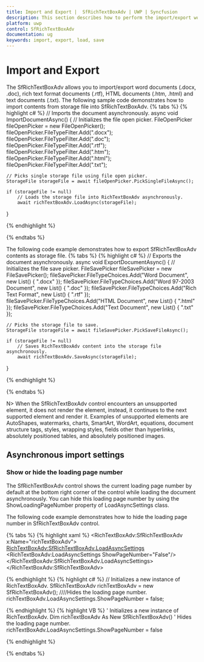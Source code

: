```yaml
---
title: Import and Export |  SfRichTextBoxAdv | UWP | Syncfusion
description: This section describes how to perform the import/export word, rich text format, HTML, XAML and text documents in UWP SfRichTextBoxAdv Control.
platform: uwp
control: SfRichTextBoxAdv
documentation: ug
keywords: import, export, load, save
---
```

# Import and Export

The SfRichTextBoxAdv allows you to import/export word documents (.docx, .doc), rich text format documents (.rtf), HTML documents (.htm, .html) and text documents (.txt).
The following sample code demonstrates how to import contents from storage file into SfRichTextBoxAdv.
{% tabs %}
{% highlight c# %}
// Imports the document asynchronously.
async void ImportDocumentAsync()
{
    // Initializes the file open picker.
    FileOpenPicker fileOpenPicker = new FileOpenPicker();
    fileOpenPicker.FileTypeFilter.Add(".docx");
    fileOpenPicker.FileTypeFilter.Add(".doc");
    fileOpenPicker.FileTypeFilter.Add(".rtf");
    fileOpenPicker.FileTypeFilter.Add(".htm");
    fileOpenPicker.FileTypeFilter.Add(".html");
    fileOpenPicker.FileTypeFilter.Add(".txt");

    // Picks single storage file using file open picker.
    StorageFile storageFile = await fileOpenPicker.PickSingleFileAsync();

    if (storageFile != null)
        // Loads the storage file into RichTextBoxAdv asynchronously.
        await richTextBoxAdv.LoadAsync(storageFile);
}


{% endhighlight %}

{% endtabs %}

The following code example demonstrates how to export SfRichTextBoxAdv contents as storage file.
{% tabs %}
{% highlight c# %}
// Exports the document asynchronously.
async void ExportDocumentAsync()
{
    // Initializes the file save picker.
    FileSavePicker fileSavePicker = new FileSavePicker();
    fileSavePicker.FileTypeChoices.Add("Word Document", new List<string>() { ".docx" });
    fileSavePicker.FileTypeChoices.Add("Word 97-2003 Document", new List<string>() { ".doc" });
    fileSavePicker.FileTypeChoices.Add("Rich Text Format", new List<string>() { ".rtf" });
    fileSavePicker.FileTypeChoices.Add("HTML Document", new List<string>() { ".html" });
    fileSavePicker.FileTypeChoices.Add("Text Document", new List<string>() { ".txt" });

    // Picks the storage file to save.
    StorageFile storageFile = await fileSavePicker.PickSaveFileAsync();

    if (storageFile != null)
        // Saves RichTextBoxAdv content into the storage file asynchronously.
        await richTextBoxAdv.SaveAsync(storageFile);
}


{% endhighlight %}

{% endtabs %}

N> When the SfRichTextBoxAdv control encounters an unsupported element, it does not render the element, instead, it continues to the next supported element and render it. Examples of unsupported elements are AutoShapes, watermarks, charts, SmartArt, WordArt, equations, document structure tags, styles, wrapping styles, fields other than hyperlinks, absolutely positioned tables, and absolutely positioned images.

## Asynchronous import settings

### Show or hide the loading page number

The SfRichTextBoxAdv control shows the current loading page number by default at the bottom right corner of the control while loading the document asynchronously. You can hide this loading page number by using the ShowLoadingPageNumber property of LoadAsyncSettings class.

The following code example demonstrates how to hide the loading page number in SfRichTextBoxAdv control.

{% tabs %}
{% highlight xaml %}
<RichTextBoxAdv:SfRichTextBoxAdv x:Name="richTextBoxAdv">
       <RichTextBoxAdv:SfRichTextBoxAdv.LoadAsyncSettings>
           <RichTextBoxAdv:LoadAsyncSettings ShowPageNumber="False"/>
       </RichTextBoxAdv:SfRichTextBoxAdv.LoadAsyncSettings>
</RichTextBoxAdv:SfRichTextBoxAdv>


{% endhighlight %}
{% highlight c# %}
// Initializes a new instance of RichTextBoxAdv.
SfRichTextBoxAdv richTextBoxAdv = new SfRichTextBoxAdv();
////Hides the loading page number.
richTextBoxAdv.LoadAsyncSettings.ShowPageNumber = false;


{% endhighlight %}
{% highlight VB %}
' Initializes a new instance of RichTextBoxAdv.
Dim richTextBoxAdv As New SfRichTextBoxAdv()
' Hides the loading page number.
richTextBoxAdv.LoadAsyncSettings.ShowPageNumber = false


{% endhighlight %}

{% endtabs %}
